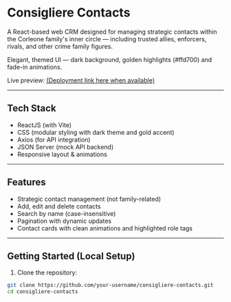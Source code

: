 # Consigliere Contacts

A React-based web CRM designed for managing strategic contacts within the Corleone family's inner circle — including trusted allies, enforcers, rivals, and other crime family figures.

Elegant, themed UI — dark background, golden highlights (#ffd700) and fade-in animations.

Live preview:
[(Deployment link here when available)](https://consigliere-contacts.netlify.app)

---

## Tech Stack

- ReactJS (with Vite)
- CSS (modular styling with dark theme and gold accent)
- Axios (for API integration)
- JSON Server (mock API backend)
- Responsive layout & animations

---

## Features

- Strategic contact management (not family-related)
- Add, edit and delete contacts
- Search by name (case-insensitive)
- Pagination with dynamic updates
- Contact cards with clean animations and highlighted role tags

---

## Getting Started (Local Setup)

1. Clone the repository:

```bash
git clone https://github.com/your-username/consigliere-contacts.git
cd consigliere-contacts
